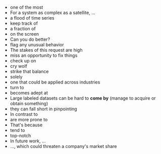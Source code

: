 * one of the most 
* For a system as complex as a satellite, ...
* a flood of time series
* keep track of 
* a fraction of 
* on the screen
* Can you do better?
* flag any unusual behavior
* The stakes of this request are high
* miss an opportunity to fix things
* check up on 
* cry wolf
* strike that balance
* solely
* one that could be applied across industries
* turn to 
* becomes adept at 
* Large labeled datasets can be hard to **come by** (manage to acquire or obtain something)
* they can fall short in pinpointing
* In contrast to
* are more prone to
* That's because
* tend to 
* top-notch
* In future work, ...
* ..., which could threaten a company's market share

